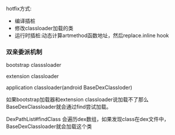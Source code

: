 hotfix方式:
- 编译插桩
- 修改classloader加载的类
- 运行时插桩:动态计算artmethod函数地址，然后replace.inline hook


### 双亲委派机制

bootstrap classsloader

extension classloader

application classloader(android BaseDexClassloder)


如果bootstrap加载器和extension classloader说加载不了那么BaseDexClassloader就会通过find尝试加载。

DexPathList#findClass 会遍历dex数组，如果发现class在dex文件中，BaseDexClassloader就会加载这个类